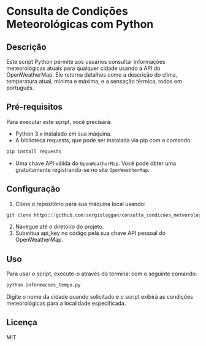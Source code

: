 # Consulta de Condições Meteorológicas com Python

## Descrição
Este script Python permite aos usuários consultar informações meteorológicas atuais para qualquer cidade usando a API do OpenWeatherMap. Ele retorna detalhes como a descrição do clima, temperatura atual, mínima e máxima, e a sensação térmica, todos em português.

## Pré-requisitos
Para executar este script, você precisará:

+ Python 3.x instalado em sua máquina.
+ A biblioteca requests, que pode ser instalada via pip com o comando:
```python
pip install requests
```

+ Uma chave API válida do `OpenWeatherMap`. Você pode obter uma gratuitamente registrando-se no site `OpenWeatherMap`.

## Configuração
1. Clone o repositório para sua máquina local usando:
```python
git clone https://github.com/sergiologgan/consulta_condicoes_meteorologicas.git
```
2. Navegue até o diretório do projeto.
3. Substitua api_key no código pela sua chave API pessoal do OpenWeatherMap.


## Uso
Para usar o script, execute-o através do terminal com o seguinte comando:
```python
python informacoes_tempo.py
```

Digite o nome da cidade quando solicitado e o script exibirá as condições meteorológicas para a localidade especificada.

## Licença
MIT
